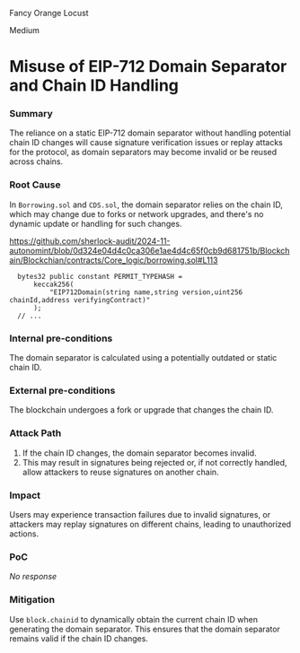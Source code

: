 Fancy Orange Locust

Medium

# Misuse of EIP-712 Domain Separator and Chain ID Handling

### Summary

The reliance on a static EIP-712 domain separator without handling potential chain ID changes will cause signature verification issues or replay attacks for the protocol, as domain separators may become invalid or be reused across chains.

### Root Cause

In `Borrowing.sol` and `CDS.sol`, the domain separator relies on the chain ID, which may change due to forks or network upgrades, and there's no dynamic update or handling for such changes.

https://github.com/sherlock-audit/2024-11-autonomint/blob/0d324e04d4c0ca306e1ae4d4c65f0cb9d681751b/Blockchain/Blockchian/contracts/Core_logic/borrowing.sol#L113

```solidity
  bytes32 public constant PERMIT_TYPEHASH =
      keccak256(
          "EIP712Domain(string name,string version,uint256 chainId,address verifyingContract)"
      );
  // ...

```

### Internal pre-conditions

The domain separator is calculated using a potentially outdated or static chain ID.

### External pre-conditions

The blockchain undergoes a fork or upgrade that changes the chain ID.

### Attack Path

1. If the chain ID changes, the domain separator becomes invalid.
2. This may result in signatures being rejected or, if not correctly handled, allow attackers to reuse signatures on another chain.

### Impact

Users may experience transaction failures due to invalid signatures, or attackers may replay signatures on different chains, leading to unauthorized actions.

### PoC

_No response_

### Mitigation

Use `block.chainid` to dynamically obtain the current chain ID when generating the domain separator. This ensures that the domain separator remains valid if the chain ID changes.